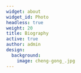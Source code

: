 ```yaml
---
widget: about
widget_id: Photo
headless: true
weight: 20
title: Biography
active: true
author: admin
design:
  background:
    image: cheng-gong_.jpg
---
```

